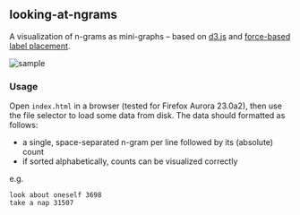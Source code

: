 ## looking-at-ngrams

A visualization of n-grams as mini-graphs – based on [d3.js](http://d3js.org/) 
and [force-based label placement](http://bl.ocks.org/MoritzStefaner/1377729).

![sample](https://raw.github.com/policecar/scrubs/master/src/looking-at-ngrams/take.png)


### Usage

Open `index.html` in a browser (tested for Firefox Aurora 23.0a2), then use the file 
selector to load some data from disk. The data should formatted as follows:

* a single, space-separated n-gram per line followed by its (absolute) count
* if sorted alphabetically, counts can be visualized correctly

e.g. 

`look about oneself 3698` <br>
`take a nap 31507`

